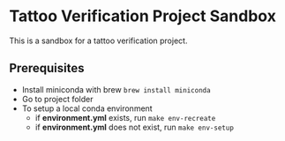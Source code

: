 # Tattoo Verification Project Sandbox

This is a sandbox for a tattoo verification project.


## Prerequisites

- Install miniconda with brew `brew install miniconda`
- Go to project folder
- To setup a local conda environment
    - if **environment.yml** exists, run `make env-recreate`
    - if **environment.yml** does not exist, run `make env-setup`
